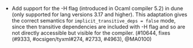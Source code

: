 - Add support for the -H flag (introduced in Ocaml compiler 5.2) in dune
  (only supported for lang versions 3.17 and higher). This  adaptation gives
  the correct semantics for `implicit_transitive_deps = false` mode, since then
  transitive dependencies are included with -H flag and so are not directly accessible
  but visible for the compiler. (#10644, fixes (#9333, #ocsigen/tyxml#274, #2733, #4963),
  @MA0100)